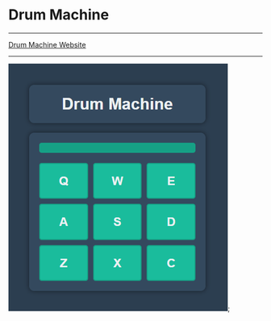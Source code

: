 <h1>Drum Machine</h1>
<hr />
<a href="https://drum-machine-hasnain.netlify.app">Drum Machine Website</a>
<hr />
<img src="/public/drum.png" />;